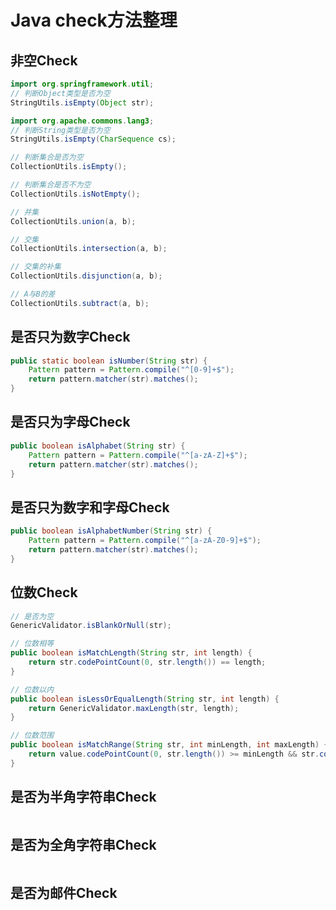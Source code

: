 # Java check方法整理

## 非空Check
```java
import org.springframework.util;
// 判断Object类型是否为空
StringUtils.isEmpty(Object str);
```

```java
import org.apache.commons.lang3;
// 判断String类型是否为空
StringUtils.isEmpty(CharSequence cs);
```

```java
// 判断集合是否为空
CollectionUtils.isEmpty();

// 判断集合是否不为空
CollectionUtils.isNotEmpty();

// 并集
CollectionUtils.union(a, b);

// 交集
CollectionUtils.intersection(a, b);

// 交集的补集
CollectionUtils.disjunction(a, b);

// A与B的差
CollectionUtils.subtract(a, b);
```

## 是否只为数字Check
```java
public static boolean isNumber(String str) {  
    Pattern pattern = Pattern.compile("^[0-9]+$");  
    return pattern.matcher(str).matches();  
}
```

## 是否只为字母Check
```java
public boolean isAlphabet(String str) {
    Pattern pattern = Pattern.compile("^[a-zA-Z]+$");  
    return pattern.matcher(str).matches();  
}
```

## 是否只为数字和字母Check
```java
public boolean isAlphabetNumber(String str) {
    Pattern pattern = Pattern.compile("^[a-zA-Z0-9]+$");  
    return pattern.matcher(str).matches();  
}
```



## 位数Check
```java
// 是否为空
GenericValidator.isBlankOrNull(str);

// 位数相等
public boolean isMatchLength(String str, int length) {
    return str.codePointCount(0, str.length()) == length;
}

// 位数以内
public boolean isLessOrEqualLength(String str, int length) {
    return GenericValidator.maxLength(str, length);
}

// 位数范围
public boolean isMatchRange(String str, int minLength, int maxLength) {
    return value.codePointCount(0, str.length()) >= minLength && str.codePointCount(0, str.length()) <= maxLength;
}
```



## 是否为半角字符串Check
```java
```
## 是否为全角字符串Check
```java
```
## 是否为邮件Check
```java
```
## 
